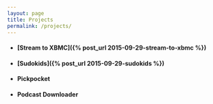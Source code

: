 ```yaml
---
layout: page
title: Projects
permalink: /projects/
---
```


- #### [Stream to XBMC]({% post_url 2015-09-29-stream-to-xbmc %})
- #### [Sudokids]({% post_url 2015-09-29-sudokids %})
- #### Pickpocket
- #### Podcast Downloader
